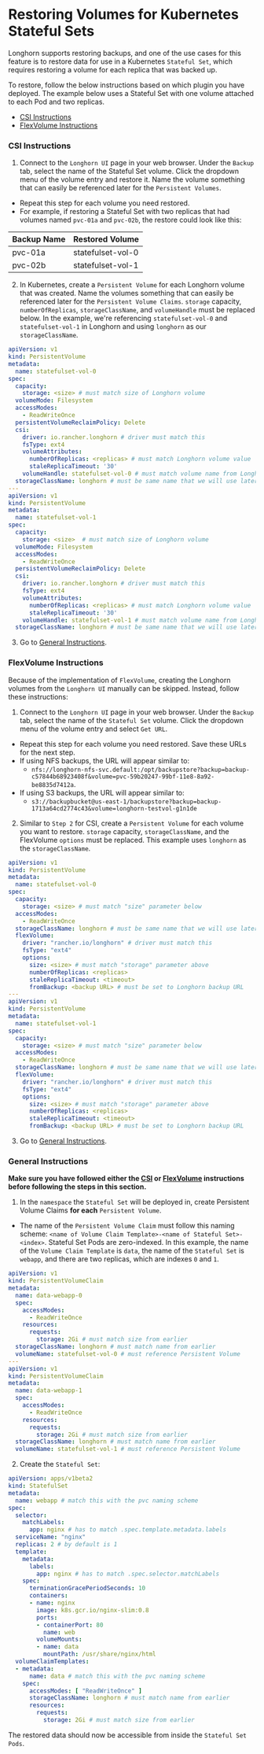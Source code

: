 # Restoring Volumes for Kubernetes Stateful Sets

Longhorn supports restoring backups, and one of the use cases for this feature
is to restore data for use in a Kubernetes `Stateful Set`, which requires
restoring a volume for each replica that was backed up.

To restore, follow the below instructions based on which plugin you have
deployed. The example below uses a Stateful Set with one volume attached to
each Pod and two replicas.

- [CSI Instructions](#csi-instructions)
- [FlexVolume Instructions](#flexvolume-instructions)

### CSI Instructions
1. Connect to the `Longhorn UI` page in your web browser. Under the `Backup` tab,
select the name of the Stateful Set volume. Click the dropdown menu of the
volume entry and restore it. Name the volume something that can easily be
referenced later for the `Persistent Volumes`.
  - Repeat this step for each volume you need restored.
  - For example, if restoring a Stateful Set with two replicas that had
  volumes named `pvc-01a` and `pvc-02b`, the restore could look like this:  

| Backup Name | Restored Volume   |
|-------------|-------------------|
| pvc-01a     | statefulset-vol-0 |
| pvc-02b     | statefulset-vol-1 |

2. In Kubernetes, create a `Persistent Volume` for each Longhorn volume that was
created. Name the volumes something that can easily be referenced later for the
`Persistent Volume Claims`. `storage` capacity, `numberOfReplicas`,
`storageClassName`, and `volumeHandle` must be replaced below. In the example,
we're referencing `statefulset-vol-0` and `statefulset-vol-1` in Longhorn and
using `longhorn` as our `storageClassName`.

```yaml
apiVersion: v1
kind: PersistentVolume
metadata:
  name: statefulset-vol-0
spec:
  capacity:
    storage: <size> # must match size of Longhorn volume
  volumeMode: Filesystem
  accessModes:
    - ReadWriteOnce
  persistentVolumeReclaimPolicy: Delete
  csi:
    driver: io.rancher.longhorn # driver must match this
    fsType: ext4
    volumeAttributes:
      numberOfReplicas: <replicas> # must match Longhorn volume value
      staleReplicaTimeout: '30'
    volumeHandle: statefulset-vol-0 # must match volume name from Longhorn
  storageClassName: longhorn # must be same name that we will use later
---
apiVersion: v1
kind: PersistentVolume
metadata:
  name: statefulset-vol-1
spec:
  capacity:
    storage: <size>  # must match size of Longhorn volume
  volumeMode: Filesystem
  accessModes:
    - ReadWriteOnce
  persistentVolumeReclaimPolicy: Delete
  csi:
    driver: io.rancher.longhorn # driver must match this
    fsType: ext4
    volumeAttributes:
      numberOfReplicas: <replicas> # must match Longhorn volume value
      staleReplicaTimeout: '30'
    volumeHandle: statefulset-vol-1 # must match volume name from Longhorn
  storageClassName: longhorn # must be same name that we will use later
```

3. Go to [General Instructions](#general-instructions).

### FlexVolume Instructions
Because of the implementation of `FlexVolume`, creating the Longhorn volumes
from the `Longhorn UI` manually can be skipped. Instead, follow these
instructions:
1. Connect to the `Longhorn UI` page in your web browser. Under the `Backup` tab,
select the name of the `Stateful Set` volume. Click the dropdown menu of the
volume entry and select `Get URL`.
  - Repeat this step for each volume you need restored. Save these URLs for the
  next step.
  - If using NFS backups, the URL will appear similar to:
    - `nfs://longhorn-nfs-svc.default:/opt/backupstore?backup=backup-c57844b68923408f&volume=pvc-59b20247-99bf-11e8-8a92-be8835d7412a`.
  - If using S3 backups, the URL will appear similar to:
    - `s3://backupbucket@us-east-1/backupstore?backup=backup-1713a64cd2774c43&volume=longhorn-testvol-g1n1de`

2. Similar to `Step 2` for CSI, create a `Persistent Volume` for each volume you
want to restore. `storage` capacity, `storageClassName`, and the FlexVolume
`options` must be replaced. This example uses `longhorn` as the
`storageClassName`.

```yaml
apiVersion: v1
kind: PersistentVolume
metadata:
  name: statefulset-vol-0
spec:
  capacity:
    storage: <size> # must match "size" parameter below
  accessModes:
    - ReadWriteOnce
  storageClassName: longhorn # must be same name that we will use later
  flexVolume:
    driver: "rancher.io/longhorn" # driver must match this
    fsType: "ext4"
    options:
      size: <size> # must match "storage" parameter above
      numberOfReplicas: <replicas>
      staleReplicaTimeout: <timeout>
      fromBackup: <backup URL> # must be set to Longhorn backup URL
---
apiVersion: v1
kind: PersistentVolume
metadata:
  name: statefulset-vol-1
spec:
  capacity:
    storage: <size> # must match "size" parameter below
  accessModes:
    - ReadWriteOnce
  storageClassName: longhorn # must be same name that we will use later
  flexVolume:
    driver: "rancher.io/longhorn" # driver must match this
    fsType: "ext4"
    options:
      size: <size> # must match "storage" parameter above
      numberOfReplicas: <replicas>
      staleReplicaTimeout: <timeout>
      fromBackup: <backup URL> # must be set to Longhorn backup URL
```

3. Go to [General Instructions](#general_instructions).

### General Instructions
**Make sure you have followed either the [CSI](#csi-instructions) or
[FlexVolume](#flexvolume-instructions) instructions before following the steps
in this section.**

1. In the `namespace` the `Stateful Set` will be deployed in, create Persistent
Volume Claims **for each** `Persistent Volume`.
  - The name of the `Persistent Volume Claim` must follow this naming scheme:
  `<name of Volume Claim Template>-<name of Stateful Set>-<index>`. Stateful
  Set Pods are zero-indexed. In this example, the name of the `Volume Claim
  Template` is `data`, the name of the `Stateful Set` is `webapp`, and there
  are two replicas, which are indexes `0` and `1`.

```yaml
apiVersion: v1
kind: PersistentVolumeClaim
metadata:
  name: data-webapp-0
  spec:
    accessModes:
      - ReadWriteOnce
    resources:
      requests:
        storage: 2Gi # must match size from earlier
  storageClassName: longhorn # must match name from earlier
  volumeName: statefulset-vol-0 # must reference Persistent Volume
---
apiVersion: v1
kind: PersistentVolumeClaim
metadata:
  name: data-webapp-1
  spec:
    accessModes:
      - ReadWriteOnce
    resources:
      requests:
        storage: 2Gi # must match size from earlier
  storageClassName: longhorn # must match name from earlier
  volumeName: statefulset-vol-1 # must reference Persistent Volume
```

2. Create the `Stateful Set`:

```yaml
apiVersion: apps/v1beta2
kind: StatefulSet
metadata:
  name: webapp # match this with the pvc naming scheme
spec:
  selector:
    matchLabels:
      app: nginx # has to match .spec.template.metadata.labels
  serviceName: "nginx"
  replicas: 2 # by default is 1
  template:
    metadata:
      labels:
        app: nginx # has to match .spec.selector.matchLabels
    spec:
      terminationGracePeriodSeconds: 10
      containers:
      - name: nginx
        image: k8s.gcr.io/nginx-slim:0.8
        ports:
        - containerPort: 80
          name: web
        volumeMounts:
        - name: data
          mountPath: /usr/share/nginx/html
  volumeClaimTemplates:
  - metadata:
      name: data # match this with the pvc naming scheme
    spec:
      accessModes: [ "ReadWriteOnce" ]
      storageClassName: longhorn # must match name from earlier
      resources:
        requests:
          storage: 2Gi # must match size from earlier
```

The restored data should now be accessible from inside the `Stateful Set`
`Pods`.
